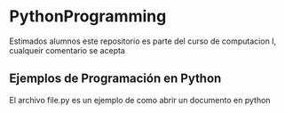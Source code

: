 # PythonProgramming
Estimados alumnos este repositorio es parte del curso de computacion I, cualqueir comentario se acepta


## Ejemplos de Programación en Python
El archivo file.py es un ejemplo de como abrir un documento en python

